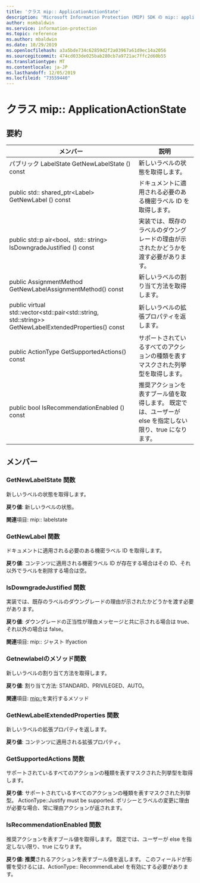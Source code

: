 ```yaml
---
title: 'クラス mip:: ApplicationActionState'
description: 'Microsoft Information Protection (MIP) SDK の mip:: applicationactionstate クラスについて説明します。'
author: msmbaldwin
ms.service: information-protection
ms.topic: reference
ms.author: mbaldwin
ms.date: 10/29/2019
ms.openlocfilehash: a3a5bde734c62859d2f2a03967a61d9ec14a2056
ms.sourcegitcommit: 474cd033de025bab280cb7a9721ac7ffc2d60b55
ms.translationtype: MT
ms.contentlocale: ja-JP
ms.lasthandoff: 12/05/2019
ms.locfileid: "73559440"
---
```

# <a name="class-mipapplicationactionstate"></a>クラス mip:: ApplicationActionState 
  
## <a name="summary"></a>要約
 メンバー                        | 説明                                
--------------------------------|---------------------------------------------
パブリック LabelState GetNewLabelState () const  |  新しいラベルの状態を取得します。
public std:: shared_ptr\<Label\> GetNewLabel () const  |  ドキュメントに適用される必要のある機密ラベル ID を取得します。
public std::p air\<bool、std:: string\> IsDowngradeJustified () const  |  実装では、既存のラベルのダウングレードの理由が示されたかどうかを渡す必要があります。
public AssignmentMethod GetNewLabelAssignmentMethod() const  |  新しいラベルの割り当て方法を取得します。
public virtual std::vector\<std::pair\<std::string, std::string\>\> GetNewLabelExtendedProperties() const  |  新しいラベルの拡張プロパティを返します。
public ActionType GetSupportedActions() const  |  サポートされているすべてのアクションの種類を表すマスクされた列挙型を取得します。
public bool IsRecommendationEnabled () const  |  推奨アクションを表すブール値を取得します。 既定では、ユーザーが else を指定しない限り、true になります。
  
## <a name="members"></a>メンバー
  
### <a name="getnewlabelstate-function"></a>GetNewLabelState 関数
新しいラベルの状態を取得します。

  
**戻り値**: 新しいラベルの状態。 
  
**関連**項目: mip:: labelstate
  
### <a name="getnewlabel-function"></a>GetNewLabel 関数
ドキュメントに適用される必要のある機密ラベル ID を取得します。

  
**戻り値**: コンテンツに適用される機密ラベル ID が存在する場合はその ID、それ以外でラベルを削除する場合は空。
  
### <a name="isdowngradejustified-function"></a>IsDowngradeJustified 関数
実装では、既存のラベルのダウングレードの理由が示されたかどうかを渡す必要があります。

  
**戻り値**: ダウングレードの正当性が理由メッセージと共に示される場合は true、それ以外の場合は false。 
  
**関連**項目: mip:: ジャスト Ifyaction
  
### <a name="getnewlabelassignmentmethod-function"></a>Getnewlabelのメソッド関数
新しいラベルの割り当て方法を取得します。

  
**戻り値**: 割り当て方法: STANDARD、PRIVILEGED、AUTO。 
  
**関連**項目: [mip::](mip-enums-and-structs.md#assignmentmethod-enum)を実行するメソッド
  
### <a name="getnewlabelextendedproperties-function"></a>GetNewLabelExtendedProperties 関数
新しいラベルの拡張プロパティを返します。

  
**戻り値**: コンテンツに適用される拡張プロパティ。
  
### <a name="getsupportedactions-function"></a>GetSupportedActions 関数
サポートされているすべてのアクションの種類を表すマスクされた列挙型を取得します。

  
**戻り値**: サポートされているすべてのアクションの種類を表すマスクされた列挙型。
ActionType::Justify must be supported. ポリシーとラベルの変更に理由が必要な場合、常に理由アクションが返されます。
  
### <a name="isrecommendationenabled-function"></a>IsRecommendationEnabled 関数
推奨アクションを表すブール値を取得します。 既定では、ユーザーが else を指定しない限り、true になります。

  
**戻り値: 推奨**されるアクションを表すブール値を返します。
このフィールドが影響を受けるには、ActionType:: RecommendLabel を有効にする必要があります。